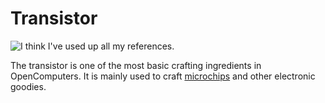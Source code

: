 # Transistor

![I think I've used up all my references.](oredict:oc:transistor)

The transistor is one of the most basic crafting ingredients in OpenComputers. It is mainly used to craft [microchips](chip1.md) and other electronic goodies.
